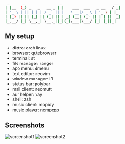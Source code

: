 ```bash
 _      _                _                        __
| |__  (_) _   _   __ _ | |    ___  ___   _ __   / _|
| '_ \ | || | | | / _` || |   / __|/ _ \ | '_ \ | |_
| |_) || || |_| || (_| || | _| (__| (_) || | | ||  _|
|_.__/ |_| \__,_| \__,_||_|(_)\___|\___/ |_| |_||_|
```

## My setup
* distro: arch linux
* browser: qutebrowser
* terminal: st
* file manager: ranger
* app menu: dmenu
* text editor: neovim
* window manager: i3
* status bar: polybar
* mail client: neomutt
* aur helper: yay
* shell: zsh
* music client: mopidy
* music player: ncmpcpp

## Screenshots
![screenshot1](https://i.imgur.com/9P8gYws.png)
![screenshot2](https://i.imgur.com/0jnVIOQ.png)
